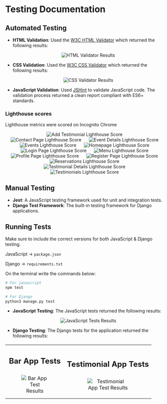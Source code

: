 # Testing Documentation

## Automated Testing

- **HTML Validation**: Used the [W3C HTML Validator](https://validator.w3.org/) which returned the following results:
  <div style="text-align: center; margin: 10px 0;">
      <img src="images_documentation/lighthouse_scores/html_validator.png" alt="HTML Validator Results" style="max-width: 50%; height: auto;">
  </div>

- **CSS Validation**: Used the [W3C CSS Validator](https://jigsaw.w3.org/css-validator/) which returned the following results:
  <div style="text-align: center; margin: 10px 0;">
      <img src="images_documentation/lighthouse_scores/css_validator.png" alt="CSS Validator Results" style="max-width: 50%; height: auto;">
  </div>

- **JavaScript Validation**: Used [JSHint](https://jshint.com/) to validate JavaScript code. The validation process returned a clean report compliant with ES6+ standards.

### Lighthouse scores

Lighthouse metrics were scored on Incognito Chrome

<div style="text-align: center;">
    <img src="images_documentation/lighthouse_scores/add_testimonial_lighthouse.png" alt="Add Testimonial Lighthouse Score" style="max-width: 85%; height: auto; margin: 0 10px;">
    <img src="images_documentation/lighthouse_scores/contact_lighthouse.png" alt="Contact Page Lighthouse Score" style="max-width: 85%; height: auto; margin: 0 10px;">
    <img src="images_documentation/lighthouse_scores/event_details_lighthouse.png" alt="Event Details Lighthouse Score" style="max-width: 85%; height: auto; margin: 0 10px;">
    <img src="images_documentation/lighthouse_scores/events_lighthouse.png" alt="Events Lighthouse Score" style="max-width: 85%; height: auto; margin: 0 10px;">
    <img src="images_documentation/lighthouse_scores/index_lighthouse.png" alt="Homepage Lighthouse Score" style="max-width: 85%; height: auto; margin: 0 10px;">
    <img src="images_documentation/lighthouse_scores/login_lighthouse.png" alt="Login Page Lighthouse Score" style="max-width: 85%; height: auto; margin: 0 10px;">
    <img src="images_documentation/lighthouse_scores/menu_lighthouse.png" alt="Menu Lighthouse Score" style="max-width: 85%; height: auto; margin: 0 10px;">
    <img src="images_documentation/lighthouse_scores/profile_lighthouse.png" alt="Profile Page Lighthouse Score" style="max-width: 85%; height: auto; margin: 0 10px;">
    <img src="images_documentation/lighthouse_scores/register_lighthouse.png" alt="Register Page Lighthouse Score" style="max-width: 85%; height: auto; margin: 0 10px;">
    <img src="images_documentation/lighthouse_scores/reservations_lighthouse.png" alt="Reservations Lighthouse Score" style="max-width: 85%; height: auto; margin: 0 10px;">
    <img src="images_documentation/lighthouse_scores/testimonial_details_lighthouse.png" alt="Testimonial Details Lighthouse Score" style="max-width: 85%; height: auto; margin: 0 10px;">
    <img src="images_documentation/lighthouse_scores/testimonials_lighthouse.png" alt="Testimonials Lighthouse Score" style="max-width: 85%; height: auto; margin: 0 10px;">
</div>

## Manual Testing

- **Jest**: A JavaScript testing framework used for unit and integration tests.
- **Django Test Framework**: The built-in testing framework for Django applications.

## Running Tests

Make sure to include the correct versions for both JavaScript & Django testing.

JavaScript -> `package.json`

Django -> `requirements.txt`

On the terminal write the commands below:

```bash
# For javascript
npm test

# For Django
python3 manage.py test
```

- **JavaScript Testing**: The JavaScript tests returned the following results:
  <div style="text-align: center; margin: 10px 0;">
      <img src="images_documentation/lighthouse_scores/js_tests.png" alt="JavaScript Tests Results" style="max-width: 50%; height: auto; margin: 0 10px;">
  </div>

- **Django Testing**: The Django tests for the application returned the following results:

<table style="width: 100%; margin: 20px 0; border-collapse: collapse; text-align: center;">
    <tr>
        <td>
            <h2>Bar App Tests</h2>
            <img src="images_documentation/lighthouse_scores/bar_app_tests.png" 
                 alt="Bar App Test Results" 
                 style="max-width: 50%; height: auto; margin: 10px 0;">
        </td>
        <td>
            <h2>Testimonial App Tests</h2>
            <img src="images_documentation/lighthouse_scores/testimonial_app_tests.png" 
                 alt="Testimonial App Test Results" 
                 style="max-width: 50%; height: auto; margin: 10px 0;">
        </td>
    </tr>
</table>
